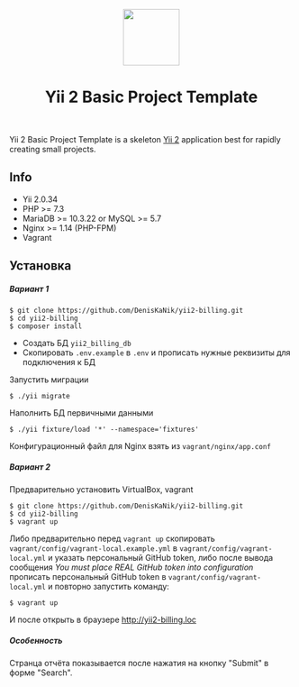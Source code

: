 <p align="center">
    <a href="https://github.com/yiisoft" target="_blank">
        <img src="https://avatars0.githubusercontent.com/u/993323" height="100px">
    </a>
    <h1 align="center">Yii 2 Basic Project Template</h1>
    <br>
</p>

Yii 2 Basic Project Template is a skeleton [Yii 2](http://www.yiiframework.com/) application best for
rapidly creating small projects.

## Info

* Yii 2.0.34
* PHP >= 7.3
* MariaDB >= 10.3.22 or MySQL >= 5.7
* Nginx >= 1.14 (PHP-FPM)
* Vagrant

## Установка

##### Вариант 1
```
$ git clone https://github.com/DenisKaNik/yii2-billing.git
$ cd yii2-billing
$ composer install
```

* Создать БД `yii2_billing_db`
* Скопировать `.env.example` в `.env` и прописать нужные реквизиты для подключения к БД

Запустить миграции
```
$ ./yii migrate
```

Наполнить БД первичными данными
```
$ ./yii fixture/load '*' --namespace='fixtures'
```

Конфигурационный файл для Nginx взять из `vagrant/nginx/app.conf`

##### Вариант 2
Предварительно установить VirtualBox, vagrant
```
$ git clone https://github.com/DenisKaNik/yii2-billing.git
$ cd yii2-billing
$ vagrant up
```

Либо предварительно перед `vagrant up` скопировать `vagrant/config/vagrant-local.example.yml` 
в `vagrant/config/vagrant-local.yml` и указать персональный GitHub token, либо после вывода сообщения
*You must place REAL GitHub token into configuration* прописать персональный GitHub token
в `vagrant/config/vagrant-local.yml` и повторно запустить команду:
```
$ vagrant up
```

И после открыть в браузере http://yii2-billing.loc

##### Особенность

Странца отчёта показывается после нажатия на кнопку "Submit" в форме "Search".